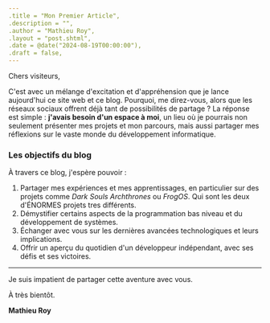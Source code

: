 ```yaml
---
.title = "Mon Premier Article",
.description = "",
.author = "Mathieu Roy",
.layout = "post.shtml",
.date = @date("2024-08-19T00:00:00"),
.draft = false,
---
```


Chers visiteurs,

C'est avec un mélange d'excitation et d'appréhension que je lance aujourd'hui ce site web et ce blog. Pourquoi, me direz-vous, alors que les réseaux sociaux offrent déjà tant de possibilités de partage ? La réponse est simple : **j'avais besoin d'un espace à moi**, un lieu où je pourrais non seulement présenter mes projets et mon parcours, mais aussi partager mes réflexions sur le vaste monde du développement informatique.


### Les objectifs du blog

À travers ce blog, j'espère pouvoir :

1. Partager mes expériences et mes apprentissages, en particulier sur des projets comme *Dark Souls Archthrones* ou *FrogOS*. Qui sont les deux d'ÉNORMES projets tres différents.
2. Démystifier certains aspects de la programmation bas niveau et du développement de systèmes.
3. Échanger avec vous sur les dernières avancées technologiques et leurs implications.
4. Offrir un aperçu du quotidien d'un développeur indépendant, avec ses défis et ses victoires.

---

Je suis impatient de partager cette aventure avec vous.

À très bientôt.

**Mathieu Roy**
